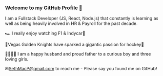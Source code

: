 ### Welcome to my GitHub Profile 👋

I am a Fullstack Developer (JS, React, Node.js) that constantly is learning as well as being heavily involved in HR & Payroll for the past decade.

🏎 I really enjoy watching F1 & Indycar🏁

🏒Vegas Golden Knights have sparked a gigantic passion for hockey🏒

👨‍👩‍👧‍👦 I am a happy husband and proud father to a curious boy and three loving girls.

✉SethMacP@gmail.com to reach me - Please say you found me on GitHub!

<!--
**SethMacP/SethMacP** is a ✨ _special_ ✨ repository because its `README.md` (this file) appears on your GitHub profile.

Here are some ideas to get you started:

- 🔭 I’m currently working on ...
- 🌱 I’m currently learning ...
- 👯 I’m looking to collaborate on ...
- 🤔 I’m looking for help with ...
- 💬 Ask me about ...
- 📫 How to reach me: ...
- 😄 Pronouns: ...
- ⚡ Fun fact: ...
-->
